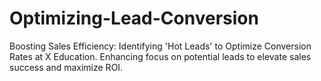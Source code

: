 # Optimizing-Lead-Conversion
Boosting Sales Efficiency: Identifying 'Hot Leads' to Optimize Conversion Rates at X Education. Enhancing focus on potential leads to elevate sales success and maximize ROI.
